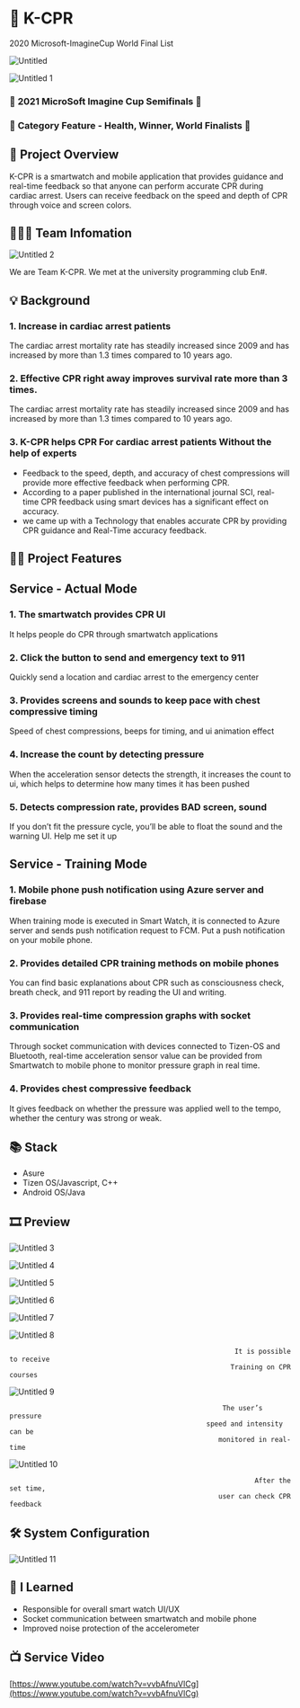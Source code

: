 # 💟 K-CPR


2020 Microsoft-ImagineCup World Final List

![Untitled](https://user-images.githubusercontent.com/59998914/126847722-977ee9fa-7d59-4c69-85d9-8ffb7ae4990c.png)

![Untitled 1](https://user-images.githubusercontent.com/59998914/126847701-1348719a-7647-4350-8b36-da9613b06c9e.png)

### 🌟 **2021 MicroSoft Imagine Cup Semifinals** 🌟

### 🌟 **Category Feature - Health, Winner, World Finalists** 🌟

## 📖 Project Overview


K-CPR is a smartwatch and mobile application that provides guidance and real-time feedback so that anyone can perform accurate CPR during cardiac arrest. Users can receive feedback on the speed and depth of CPR through voice and screen colors.

## 👨‍👧‍👧 Team Infomation


![Untitled 2](https://user-images.githubusercontent.com/59998914/126847704-f0de4c1d-1767-45c0-96bf-226db743afeb.png)  

We are Team K-CPR. We met at the university programming club En#.

## 💡 Background


### 1. Increase in cardiac arrest patients

The cardiac arrest mortality rate has steadily
increased since 2009 and has increased by more
than 1.3 times compared to 10 years ago.

### 2. Effective CPR right away improves survival rate more than 3 times.

The cardiac arrest mortality rate has steadily
increased since 2009 and has increased by more
than 1.3 times compared to 10 years ago.

### 3. K-CPR helps CPR For cardiac arrest patients Without the help of experts

- Feedback to the speed, depth, and accuracy of chest compressions will
provide more effective feedback when performing CPR.
- According to a paper published in the international journal SCI, real-
time CPR feedback using smart devices has a significant effect on accuracy.
- we came up with a Technology that enables accurate
CPR by providing CPR guidance and Real-Time accuracy feedback.

## 👩‍💻 Project Features


## Service - Actual Mode

### 1. The smartwatch provides CPR UI

It helps people do CPR through smartwatch applications

### 2. Click the button to send and emergency text to 911

Quickly send a location and cardiac arrest to the emergency center

### 3. Provides screens and sounds to keep pace with chest compressive timing

Speed of chest compressions, beeps for timing, and ui animation effect

### 4. Increase the count by detecting pressure

When the acceleration sensor detects the strength, it increases the count to ui, which helps to determine how many times it has been pushed

### 5. Detects compression rate, provides BAD screen, sound

If you don’t fit the pressure cycle, you’ll be able to float the sound
and the warning UI. Help me set it up

## Service - Training Mode

### 1. Mobile phone push notification using Azure server and firebase

When training mode is executed in Smart Watch, it is connected to Azure server
and sends push notification request to FCM. Put a push notification on your mobile phone.

### 2. Provides detailed CPR training methods on mobile phones

You can find basic explanations about CPR such as consciousness check,
breath check, and 911 report by reading the UI and writing.

### 3. Provides real-time compression graphs with socket communication

Through socket communication with devices connected to Tizen-OS and Bluetooth,
real-time acceleration sensor value can be provided from Smartwatch to mobile phone
to monitor pressure graph in real time.

### 4. Provides chest compressive feedback

It gives feedback on whether the pressure was applied well to the tempo, whether the
century was strong or weak.

## 📚 Stack


- Asure
- Tizen OS/Javascript, C++
- Android OS/Java

## 🎞️ Preview

![Untitled 3](https://user-images.githubusercontent.com/59998914/126847707-437aba72-b85c-45c6-a53e-bb4462f44bdd.png)

![Untitled 4](https://user-images.githubusercontent.com/59998914/126847708-74262edf-a91f-48ce-907f-94443ad1a0fc.png)

![Untitled 5](https://user-images.githubusercontent.com/59998914/126847709-c41f9bed-6eff-4ea0-b443-b3056100b41b.png)

![Untitled 6](https://user-images.githubusercontent.com/59998914/126847712-5ae6f589-2978-4f19-95de-f3962fb42ab5.png)

![Untitled 7](https://user-images.githubusercontent.com/59998914/126847713-c2dd571d-78a7-465a-a8aa-6208b90f53a7.png)

![Untitled 8](https://user-images.githubusercontent.com/59998914/126847716-bd7be500-bba1-4bc1-96b9-f3da8ee1670b.png)


                                                            It is possible to receive
                                                           Training on CPR courses

![Untitled 9](https://user-images.githubusercontent.com/59998914/126847719-c7794682-320f-4bab-980b-3bb6a1f06272.png)

                                                         The user’s pressure
                                                     speed and intensity can be
                                                        monitored in real-time

![Untitled 10](https://user-images.githubusercontent.com/59998914/126847720-d1a6fc08-885a-43d6-91f5-40a682b770de.png)

                                                                 After the set time,
                                                        user can check CPR feedback

## 🛠️ System Configuration

![Untitled 11](https://user-images.githubusercontent.com/59998914/126847721-a4855ee5-2302-473f-b938-1b0df516dc7a.png)

## 💭 I Learned


- Responsible for overall smart watch UI/UX
- Socket communication between smartwatch and mobile phone
- Improved noise protection of the accelerometer

## 📺 Service Video


[https://www.youtube.com/watch?v=vvbAfnuVlCg](https://www.youtube.com/watch?v=vvbAfnuVlCg)
